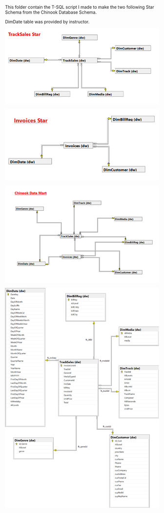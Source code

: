 This folder contain the T-SQL script I made to make the two following Star Schema from the Chinook Database Schema.

DimDate table was provided by instructor.

![alt text](https://github.com/Mahokkit/T-SQL/blob/master/Chinook_Mart/TrackSales_Star.png)

![alt_text](https://github.com/Mahokkit/T-SQL/blob/master/Chinook_Mart/Invoices_Star.png)

![alt_text](https://github.com/Mahokkit/T-SQL/blob/master/Chinook_Mart/Chinook%20Mart2.png)

![alt text](https://github.com/Mahokkit/T-SQL/blob/master/Chinook_Mart/Chinook%20Mart.png)
